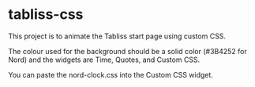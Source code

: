 # tabliss-css
This project is to animate the Tabliss start page using custom CSS.

The colour used for the background should be a solid color (#3B4252 for Nord) and the widgets are Time, Quotes, and Custom CSS.

You can paste the nord-clock.css into the Custom CSS widget.
